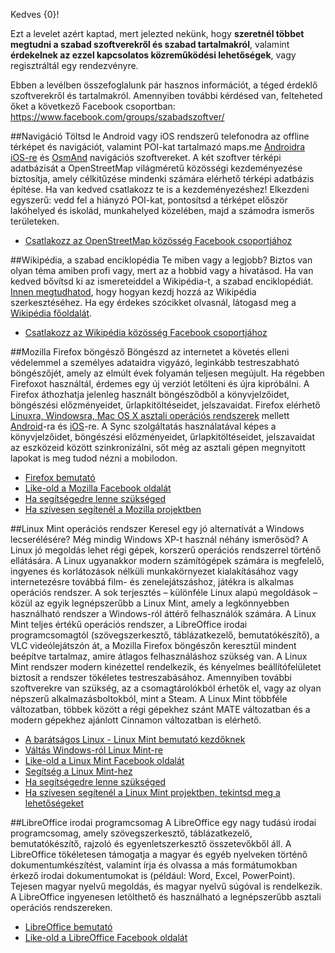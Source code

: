 ﻿Kedves {0}!


Ezt a levelet azért kaptad, mert jelezted nekünk, hogy **szeretnél többet megtudni a szabad szoftverekről és szabad tartalmakról**, valamint **érdekelnek az ezzel kapcsolatos közreműködési lehetőségek**, vagy regisztráltál egy rendezvényre.

Ebben a levélben összefoglalunk pár hasznos információt, a téged érdeklő szoftverekről és tartalmakról. Amennyiben további kérdésed van, felteheted őket a következő Facebook csoportban: <https://www.facebook.com/groups/szabadszoftver/>

##Navigáció
Töltsd le Android vagy iOS rendszerű telefonodra az offline térképet és navigációt, valamint POI-kat tartalmazó maps.me [Androidra](https://play.google.com/store/apps/details?id=com.mapswithme.maps.pro&hl=hu) [iOS-re](https://itunes.apple.com/hu/app/id510623322) és [OsmAnd](https://play.google.com/store/apps/details?id=net.osmand&hl=hu) navigációs szoftvereket. A két szoftver térképi adatbázisát a OpenStreetMap világméretű közösségi kezdeményezése biztosítja, amely célkitűzése mindenki számára elérhető térképi adatbázis építése. Ha van kedved csatlakozz te is a kezdeményezéshez! Elkezdeni egyszerű: vedd fel a hiányzó POI-kat, pontosítsd a térképet először lakóhelyed és iskolád, munkahelyed közelében, majd a számodra ismerős területeken.

* [Csatlakozz az OpenStreetMap közösség Facebook csoportjához](https://www.facebook.com/groups/osm.hu/)

##Wikipédia, a szabad enciklopédia
Te miben vagy a legjobb? Biztos van olyan téma amiben profi vagy, mert az a hobbid vagy a hivatásod. Ha van kedved bővítsd ki az ismereteiddel a Wikipédia-t, a szabad enciklopédiát. [Innen megtudhatod](https://hu.wikipedia.org/wiki/Wikip%C3%A9dia:Az_els%C5%91_l%C3%A9p%C3%A9sek), hogy hogyan kezdj hozzá az Wikipédia szerkesztéséhez. Ha egy érdekes szócikket olvasnál, látogasd meg a [Wikipédia főoldalát](https://hu.wikipedia.org/wiki/Kezd%C5%91lap).

* [Csatlakozz az Wikipédia közösség Facebook csoportjához](https://www.facebook.com/groups/magyar.wikipedia/)

##Mozilla Firefox böngésző
Böngészd az internetet a követés elleni védelemmel a személyes adataidra vigyázó, leginkább testreszabható böngészőjét, amely az elmúlt évek folyamán teljesen megújult. Ha régebben Firefoxot használtál, érdemes egy új verziót letölteni és újra kipróbálni. A Firefox áthozhatja jelenleg használt böngésződből a könyvjelzőidet, böngészési előzményeidet, űrlapkitöltéseidet, jelszavaidat. Firefox elérhető [Linuxra, Windowsra, Mac OS X asztali operációs rendszerek](https://www.mozilla.org/en-US/firefox/all/#hu) mellett [Android](https://www.mozilla.org/hu/firefox/android/)-ra és [iOS](https://itunes.apple.com/hu/app/firefox-web-browser/id989804926)-re. A Sync szolgáltatás használatával képes a  könyvjelzőidet, böngészési előzményeidet, űrlapkitöltéseidet, jelszavaidat az eszközeid között szinkronizálni, sőt még az asztali gépen megnyitott lapokat is meg tudod nézni a mobilodon.

* [Firefox bemutató](https://www.mozilla.org/en-US/firefox/desktop/)
* [Like-old a Mozilla Facebook oldalát](https://www.facebook.com/MozillaHU/)
* [Ha segítségedre lenne szükséged](https://support.mozilla.org/hu/)
* [Ha szívesen segítenél a Mozilla projektben](https://www.facebook.com/groups/mobilizerhungary/)

##Linux Mint operációs rendszer
Keresel egy jó alternatívát a Windows lecserélésére? Még mindig Windows XP-t használ néhány ismerősöd? A Linux jó megoldás lehet régi gépek, korszerű operációs rendszerrel történő ellátására. A Linux ugyanakkor modern számítógépek számára is megfelelő, ingyenes és korlátozások nélküli munkakörnyezet kialakításához vagy internetezésre továbbá film- és zenelejátszáshoz, játékra is  alkalmas operációs rendszer.
A sok terjesztés – különféle Linux alapú megoldások – közül az egyik legnépszerűbb a Linux Mint, amely a legkönnyebben használható rendszer a Windows-ról áttérő felhasználók számára. A Linux Mint teljes értékű operációs rendszer, a LibreOffice irodai programcsomagtól (szövegszerkesztő, táblázatkezelő, bemutatókészítő), a VLC videólejátszón át, a Mozilla Firefox böngészőn keresztül mindent beépítve tartalmaz, amire átlagos felhasználáshoz szükség van. A Linux Mint rendszer modern kinézettel rendelkezik, és kényelmes beállítófelületet biztosít a rendszer tökéletes testreszabásához. Amennyiben további szoftverekre van szükség, az a csomagtárolókból érhetők el, vagy az olyan népszerű alkalmazásboltokból, mint a Steam. A Linux Mint többféle változatban, többek között a régi gépekhez szánt MATE változatban és a modern gépekhez ajánlott Cinnamon változatban is elérhető.
* [A barátságos Linux - Linux Mint bemutató kezdőknek](https://linuxmint.hu/hir/2015/08/a-baratsagos-linux/)
* [Váltás Windows-ról Linux Mint-re](https://linuxmint.hu/valtas-windows-rol-linux-mint-re)
* [Like-old a Linux Mint Facebook oldalát](https://www.facebook.com/LinuxMintHU/)
* [Segítség a Linux Mint-hez](https://linuxmint.hu/sugo/)
* [Ha segítségedre lenne szükséged](https://linuxmint.hu/forum/)
* [Ha szívesen segítenél a Linux Mint projektben, tekintsd meg a lehetőségeket](https://linuxmint.hu/kozremukodes/)

##LibreOffice irodai programcsomag
A LibreOffice egy nagy tudású irodai programcsomag, amely szövegszerkesztő, táblázatkezelő, bemutatókészítő, rajzoló és egyenletszerkesztő összetevőkből áll. A LibreOffice tökéletesen támogatja a magyar és egyéb nyelveken történő dokumentumkészítést, valamint írja és olvassa a más formátumokban érkező irodai dokumentumokat is (például: Word, Excel, PowerPoint). Tejesen magyar nyelvű megoldás, és magyar nyelvű súgóval is rendelkezik. A LibreOffice ingyenesen letölthető és használható a legnépszerűbb asztali operációs rendszereken.
* [LibreOffice bemutató](http://libreoffice.hu/)
* [Like-old a LibreOffice Facebook oldalát](https://www.facebook.com/LibreOfficeHU/)


